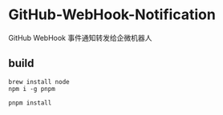 # GitHub-WebHook-Notification
GitHub WebHook 事件通知转发给企微机器人

## build

```shell
brew install node
npm i -g pnpm

pnpm install
```
